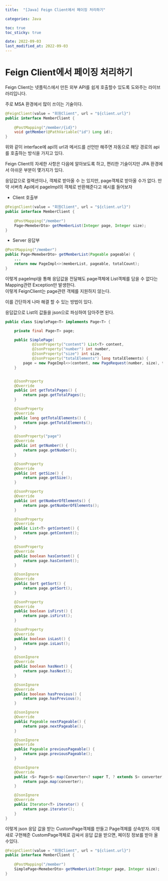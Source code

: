 ```yaml
---
title:  "[Java] Feign Client에서 페이징 처리하기"

categories: Java

toc: true
toc_sticky: true

date: 2022-09-03
last_modified_at: 2022-09-03
---
```


# Feign Client에서 페이징 처리하기

Feign Client는 넷플릭스에서 만든 외부 API를 쉽게 호출할수 있도록 도와주는 라이브러리입니다.

주로 MSA 환경에서 많이 쓰이는 기술이다.

```java
@FeignClient(value = "회원Client", url = "${client.url}")
public interface MemberClient {
    
    @PostMapping("/member/{id}")
    void getMember(@PathVariable("id") Long id);
}
```

위와 같이 interface에 api의 url과 메서드를 선언만 해주면 자동으로 해당 경로의 api를 호출하는 방식을 가지고 있다.

Feign Client의 자세한 사항은 다음에 알아보도록 하고, 편리한 기술이지만 JPA 환경에서 아쉬운 부분이 몇가지가 있다.

응답값으로 컬렉션이나, 객체로 받아올 수 는 있지만, page객체로 받아올 수가 없다. 만약 서버측 Api에서 pageImpl의 객체로 반환해준다고 예시를 들어보자

- Client 호출부

```java
@FeignClient(value = "회원Client", url = "${client.url}")
public interface MemberClient {
    
    @PostMapping("/member")
    Page<MemeberDto> getMemberList(Integer page, Integer size);
}
```

- Server 응답부

```java
@PostMapping("/member")
public Page<MemeberDto> getMemberList(Pageable pageable) {
    ...
    return new PageImpl<>(memberList, pageable, totalCount);        
}
```

이렇게 pageImpl을 통해 응답값을 전달해도 page객체에 List객체를 담을 수 없다는 Mapping관련 Exception만 발생한다.  
이렇게 FeignClient는 page관련 객체를 지원하지 않는다.

이를 간단하게 나마 해결 할 수 있는 방법이 있다.

응답값으로 List의 값들을 json으로 파싱하여 담아주면 된다.

```java
public class SimplePage<T> implements Page<T> {

    private final Page<T> page;

    public SimplePage(
            @JsonProperty("content") List<T> content,
            @JsonProperty("number") int number,
            @JsonProperty("size") int size,
            @JsonProperty("totalElements") long totalElements) {
        page = new PageImpl<>(content, new PageRequest(number, size), totalElements);
    }


    @JsonProperty
    @Override
    public int getTotalPages() {
        return page.getTotalPages();
    }

    @JsonProperty
    @Override
    public long getTotalElements() {
        return page.getTotalElements();
    }

    @JsonProperty("page")
    @Override
    public int getNumber() {
        return page.getNumber();
    }

    @JsonProperty
    @Override
    public int getSize() {
        return page.getSize();
    }

    @JsonProperty
    @Override
    public int getNumberOfElements() {
        return page.getNumberOfElements();
    }

    @JsonProperty
    @Override
    public List<T> getContent() {
        return page.getContent();
    }

    @JsonProperty
    @Override
    public boolean hasContent() {
        return page.hasContent();
    }

    @JsonIgnore
    @Override
    public Sort getSort() {
        return page.getSort();
    }

    @JsonProperty
    @Override
    public boolean isFirst() {
        return page.isFirst();
    }

    @JsonProperty
    @Override
    public boolean isLast() {
        return page.isLast();
    }

    @JsonIgnore
    @Override
    public boolean hasNext() {
        return page.hasNext();
    }

    @JsonIgnore
    @Override
    public boolean hasPrevious() {
        return page.hasPrevious();
    }

    @JsonIgnore
    @Override
    public Pageable nextPageable() {
        return page.nextPageable();
    }

    @JsonIgnore
    @Override
    public Pageable previousPageable() {
        return page.previousPageable();
    }

    @JsonIgnore
    @Override
    public <S> Page<S> map(Converter<? super T, ? extends S> converter) {
        return page.map(converter);
    }

    @JsonIgnore
    @Override
    public Iterator<T> iterator() {
        return page.iterator();
    }
}
```

이렇게 json 응답 값을 받는 CustomPage객체를 만들고 Page객체를 상속받자.
이제 새로 구현해준 CustomPage객체로 감싸서 응답 값을 받으면, 페이징 정보를 받아 올 수있다.

```java
@FeignClient(value = "회원Client", url = "${client.url}")
public interface MemberClient {
    
    @PostMapping("/member")
    SimplePage<MemeberDto> getMemberList(Integer page, Integer size);
}
```